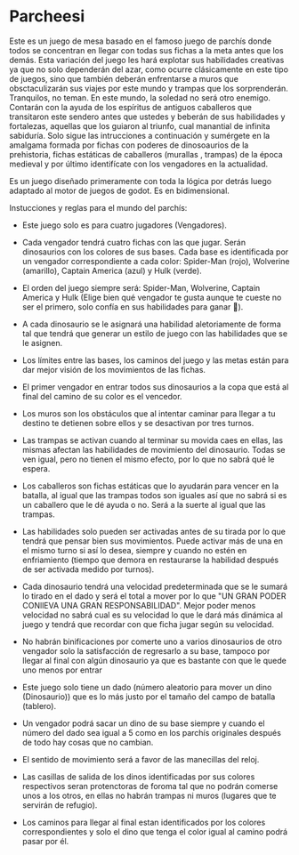 # Parcheesi

Este es un juego de mesa basado en el famoso juego de parchís donde todos se concentran en llegar con todas sus fichas a la meta antes que los demás. Esta variación del juego les hará explotar sus habilidades creativas ya que no solo dependerán del azar, como ocurre clásicamente en este tipo de juegos, sino que también deberán enfrentarse a muros que obsctaculizarán sus viajes por este mundo y trampas que los sorprenderán. 
Tranquilos, no teman. En este mundo, la soledad no será otro enemigo. Contarán con la ayuda de los espíritus de antiguos caballeros que transitaron este sendero antes que ustedes y beberán de sus habilidades y fortalezas, aquellas que los guiaron al triunfo, cual manantial de infinita sabiduría. 
Solo sigue las intrucciones a continuación y sumérgete en la amalgama formada por fichas con poderes de dinosoaurios de la prehistoria, fichas estáticas de caballeros (murallas , trampas) de la época medieval y por último identifícate con los vengadores en la actualidad. 



Es un juego diseñado primeramente con toda la lógica por detrás luego adaptado al motor de juegos de godot. Es en bidimensional.



Instucciones y reglas para el mundo del parchís:
- Este juego solo es para cuatro jugadores (Vengadores).
- Cada vengador tendrá cuatro fichas con las que jugar. Serán dinosaurios con los colores de sus bases. Cada base es identificada por un vengador correspondiente a cada color: Spider-Man (rojo), Wolverine (amarillo), Captain America (azul) y Hulk (verde).
- El orden del juego siempre será: Spider-Man, Wolverine, Captain America y Hulk (Elige bien qué vengador te gusta
 aunque te cueste no ser el primero, solo confía en sus habilidades para ganar 🤣).
- A cada dinosaurio se le asignará una habilidad aletoriamente de forma tal que tendrá que generar un estilo de juego con las habilidades que se le asignen.
- Los límites entre las bases, los caminos del juego y las metas están para dar mejor visión de los movimientos de las fichas.
- El primer vengador en entrar todos sus dinosaurios a la copa que está al final del camino de su color es el vencedor.



- Los muros son los obstáculos que al intentar caminar para llegar a tu destino te detienen sobre ellos y se desactivan por tres turnos.
- Las trampas se activan cuando al terminar su movida caes en ellas, las mismas afectan las habilidades de movimiento del dinosaurio. Todas se ven igual, pero no tienen el mismo efecto, por lo que no sabrá qué le espera.
- Los caballeros son fichas estáticas que lo ayudarán para vencer en la batalla, al igual que las trampas todos son iguales así que no sabrá si es un caballero que le dé ayuda o no. Será a la suerte al igual que las trampas.
- Las habilidades solo pueden ser activadas antes de su tirada por lo que tendrá que pensar bien sus movimientos. Puede activar más de una en el mismo turno si así lo desea, siempre y cuando no estén en enfriamiento (tiempo que demora en restaurarse la habilidad después de ser activada medido por turnos).
- Cada dinosaurio tendrá una velocidad predeterminada que se le sumará lo tirado en el dado y será el total a mover por lo que "UN GRAN PODER CONllEVA UNA GRAN RESPONSABILIDAD". Mejor poder menos velocidad no sabrá cual es su velocidad lo que le dará más dinámica al juego y tendrá que recordar con que ficha jugar según su velocidad.
- No habrán binificaciones por comerte uno a varios dinosaurios de otro vengador solo la satisfacción de regresarlo a su base, tampoco por llegar al final con algún dinosaurio ya que es bastante con que le quede uno menos por entrar
- Este juego solo tiene un dado (número aleatorio para mover un dino (Dinosaurio)) que es lo más justo por el tamaño del campo de batalla (tablero).
- Un vengador podrá sacar un dino de su base siempre y cuando el número del dado sea igual a 5 como en los parchís originales después de todo hay cosas que no cambian.
- El sentido de movimiento será a favor de las manecillas del reloj.
- Las casillas de salida de los dinos identificadas por sus colores respectivos seran protenctoras de foroma tal que no podrán comerse unos a los otros, en ellas no habrán trampas ni muros (lugares que te servirán de refugio).
- Los caminos para llegar al final estan identificados por los colores correspondientes y solo el dino que tenga el color igual al camino podrá pasar por él.